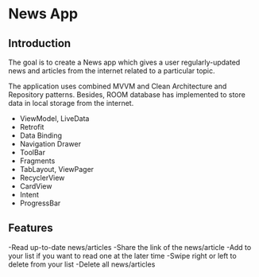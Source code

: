 # News App

## Introduction
The goal is to create a News app which gives a user regularly-updated news and articles from the internet related to a particular topic.

The application uses combined MVVM and Clean Architecture and Repository patterns. Besides, ROOM database has implemented to store data in local storage from the internet.
- ViewModel, LiveData
- Retrofit
- Data Binding
- Navigation Drawer
- ToolBar
- Fragments
- TabLayout, ViewPager
- RecyclerView
- CardView
- Intent
- ProgressBar

## Features
-Read up-to-date news/articles
-Share the link of the news/article
-Add to your list if you want to read one at the later time
-Swipe right or left to delete from your list
-Delete all news/articles


